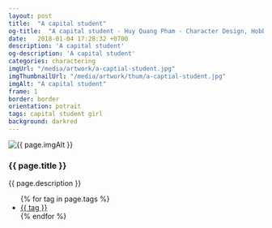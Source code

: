 ```yaml
---
layout: post
title:  "A capital student"
og-title:  "A capital student - Huy Quang Pham - Character Design, Hobbyist Artist"
date:   2018-01-04 17:28:32 +0700
description: 'A capital student'
og-description: 'A capital student'
categories: charactering
imgUrl: "/media/artwork/a-captial-student.jpg"
imgThumbnailUrl: "/media/artwork/thum/a-captial-student.jpg"
imgAlt: "A capital student"
frame: 1
border: border
orientation: potrait
tags: capital student girl
background: darkred
---
```

<article class="content">
  <div class="wrapper wrapper-img">
    <img id="c" class="pic {% if page.frame %}{{ "pic-frame" }}{% endif %}" src="{{ page.imgUrl | absolute_url }}" alt="{{ page.imgAlt }}" style="background-color: {{ page.background }}" />
  </div>
  <h3 class="title">{{ page.title }}</h3>
  <p class="des">{{ page.description }}</p>
  <ul class="tags">
    {% for tag in page.tags %}
      <li><a href="#">{{ tag }}</a></li>
    {% endfor %}
  </ul>
</article>
